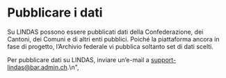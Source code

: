 # Pubblicare i dati 

Su LINDAS possono essere pubblicati dati della Confederazione, dei Cantoni, dei Comuni e di altri enti pubblici. Poiché la piattaforma ancora in fase di progetto, l’Archivio federale vi pubblica soltanto set di dati scelti.

Per pubblicare dati su LINDAS, inviare un’e-mail a [support-lindas@bar.admin.ch](mailto:support-lindas@bar.admin.ch).\n",
